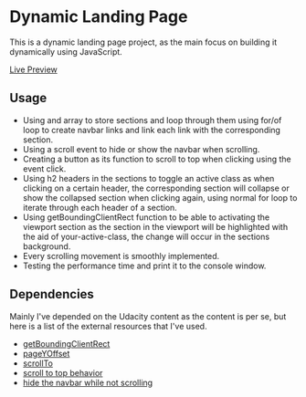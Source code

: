 # Dynamic Landing Page

This is a dynamic landing page project, as the main focus on building it dynamically using JavaScript.

[Live Preview](https://melsayedshoaib.github.io/cd0428-landing-page/ "Dynamic Landing Page")

## Usage

- Using and array to store sections and loop through them using for/of loop to create navbar links and link each link with the corresponding section.
- Using a scroll event to hide or show the navbar when scrolling.
- Creating a button as its function to scroll to top when clicking using the event click.
- Using h2 headers in the sections to toggle an active class as when clicking on a certain header, the corresponding section will collapse or show the collapsed section when clicking again, using normal for loop to iterate through each header of a section.
- Using getBoundingClientRect function to be able to activating the viewport section as the section in the viewport will be highlighted with the aid of your-active-class, the change will occur in the sections background.
- Every scrolling movement is smoothly implemented.
- Testing the performance time and print it to the console window.

## Dependencies

Mainly I've depended on the Udacity content as the content is per se, but here is a list of the external resources that I've used.

- [getBoundingClientRect](https://developer.mozilla.org/en-US/docs/Web/API/Element/getBoundingClientRect "getBoundingClientRect")
- [pageYOffset](https://developer.mozilla.org/en-US/docs/Web/API/Window/pageYOffset "pageYOffset")
- [scrollTo](https://developer.mozilla.org/en-US/docs/Web/API/Element/scrollTo "scrollTo")
- [scroll to top behavior](https://codepen.io/w3collective/pen/eYZvPRv "scroll to top behavior - inspired by W3Collective on Codepen but I have made changes in my own code")
- [hide the navbar while not scrolling](https://www.w3schools.com/howto/howto_js_navbar_hide_scroll.asp "hide the navbar while not scrolling")
